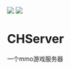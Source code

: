 [![](https://travis-ci.org/caodhuan/CHServer.svg?branch=master)](https://travis-ci.org/caodhuan/CHServer) ![](https://img.shields.io/badge/language-cpp-brightgreen.svg)
# CHServer
一个mmo游戏服务器
